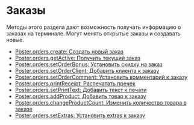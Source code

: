 # Заказы

Методы этого раздела дают возможность получать информацию о заказах на терминале. 
Могут менять открытые заказы и создавать новые.


- [Poster.orders.create: Создать новый заказ](/docs/v3/pos/orders/orders-create)
- [Poster.orders.getActive: Получить текущий заказ](/docs/v3/pos/orders/orders-getActive)
- [Poster.orders.setOrderBonus: Установить скидку на заказ](/docs/v3/pos/orders/orders-setOrderBonus)
- [Poster.orders.setOrderClient: Добавить клиента к заказу](/docs/v3/pos/orders/orders-setOrderClient)
- [Poster.orders.setOrderComment: Установить комментарий к заказу](/docs/v3/pos/orders/orders-setOrderComment)
- [Poster.orders.printReceipt: Распечатать пречек](/docs/v3/pos/orders/orders-printReceipt)
- [Poster.orders.setPrintText: Добавить текст к печати](/docs/v3/pos/orders/orders-setPrintText)
- [Poster.orders.addProduct: Добавить товар к заказу](/docs/v3/pos/orders/orders-addProduct)
- [Poster.orders.changeProductCount: Изменить количество товара в заказе](/docs/v3/pos/orders/orders-changeProductCount)
- [Poster.orders.setExtras: Установить extras к заказу](/docs/v3/pos/orders/orders-setExtras)
